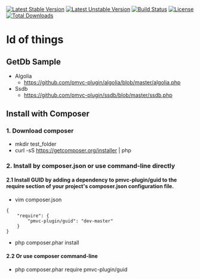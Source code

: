 [![Latest Stable Version](https://poser.pugx.org/pmvc-plugin/guid/v/stable)](https://packagist.org/packages/pmvc-plugin/guid) 
[![Latest Unstable Version](https://poser.pugx.org/pmvc-plugin/guid/v/unstable)](https://packagist.org/packages/pmvc-plugin/guid) 
[![Build Status](https://travis-ci.org/pmvc-plugin/guid.svg?branch=master)](https://travis-ci.org/pmvc-plugin/guid)
[![License](https://poser.pugx.org/pmvc-plugin/guid/license)](https://packagist.org/packages/pmvc-plugin/guid)
[![Total Downloads](https://poser.pugx.org/pmvc-plugin/guid/downloads)](https://packagist.org/packages/pmvc-plugin/guid) 

Id of things  
===============

## GetDb Sample
   * Algolia
      * https://github.com/pmvc-plugin/algolia/blob/master/algolia.php
   * Ssdb
      * https://github.com/pmvc-plugin/ssdb/blob/master/ssdb.php


## Install with Composer
### 1. Download composer
   * mkdir test_folder
   * curl -sS https://getcomposer.org/installer | php

### 2. Install by composer.json or use command-line directly
#### 2.1 Install GUID by adding a dependency to pmvc-plugin/guid to the require section of your project's composer.json configuration file. 
   * vim composer.json
```
{
    "require": {
        "pmvc-plugin/guid": "dev-master"
    }
}
```
   * php composer.phar install

#### 2.2 Or use composer command-line
   * php composer.phar require pmvc-plugin/guid

